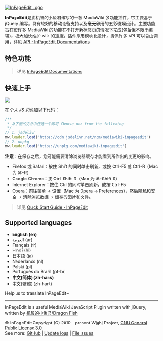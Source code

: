 [![InPageEdit Logo](https://ipe.js.org/images/logo/InPageEdit.png)](https://ipe.js.org/images/logo/InPageEdit.png)

**InPageEdit**是由机智的小鱼君编写的一款 MediaWiki 多功能插件，它主要基于 jQuery 编写。具有较好的移动设备支持以及~~毫无卵用~~的五彩斑斓设计。主要功能旨在使许多 MediaWiki 的功能在不打开新标签页的情况下完成(包括但不限于编辑)，极大加快维护 wiki 的速度。插件采用模块化设计，提供许多 API 可以自由调用，详见 [API - InPageEdit Documentations](https://ipe.js.org/develop/api.html)

## 特色功能

> 详见 [InPageEdit Documentations](https://ipe.js.org/)

## 快速上手

[![](https://data.jsdelivr.com/v1/package/npm/mediawiki-inpageedit/badge)](https://www.jsdelivr.com/package/npm/mediawiki-inpageedit)

在*个人 JS 页*添加以下代码：

```javascript
/**
 * 从下面的方法中任选一个即可 Choose one from the following
 */
// 1. jsdelivr
mw.loader.load('https://cdn.jsdelivr.net/npm/mediawiki-inpageedit')
// 2. unpkg
mw.loader.load('https://unpkg.com/mediawiki-inpageedit')
```

**注意**：在保存之后，您可能需要清除浏览器缓存才能看到所作出的变更的影响。

- Firefox 或 Safari：按住 Shift 的同时单击刷新，或按 Ctrl-F5 或 Ctrl-R（Mac 为 ⌘-R）
- Google Chrome：按 Ctrl-Shift-R（Mac 为 ⌘-Shift-R）
- Internet Explorer：按住 Ctrl 的同时单击刷新，或按 Ctrl-F5
- Opera：前往菜单 → 设置（Mac 为 Opera → Preferences），然后隐私和安全 → 清除浏览数据 → 缓存的图片和文件。

> 详见 [Quick Start Guide - InPageEdit](https://ipe.js.org/guide/install/quick-start.html)

## Supported languages

- **English (en)**
- العربية (ar)
- Français (fr)
- Hindī (hi)
- 日本語 (ja)
- Nederlands (nl)
- Polski (pl)
- Português do Brasil (pt-br)
- ‪**中文(简体)‬ (zh-hans)**
- 中文(繁體)‬ (zh-hant)

Help us to translate InPageEdit~

<hr/>

InPageEdit is a useful MediaWiki JavaScript Plugin written with jQuery, written by [机智的小鱼君/Dragon Fish](https://blog.wjghj.cn/author)

© InPageEdit Copyright (C) 2019 - present Wjghj Project, [GNU General Public License 3.0](https://www.gnu.org/licenses/gpl-3.0-standalone.html)<br/>
See more: [GitHub](https://github.com/inpageedit/inpageedit-v2) | [Update logs](https://ipe.js.org/update/) | [File issues](https://github.com/inpageedit/inpageedit-v2/issues)
